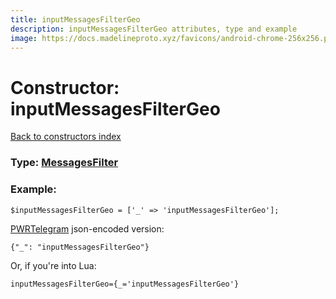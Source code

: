 ```yaml
---
title: inputMessagesFilterGeo
description: inputMessagesFilterGeo attributes, type and example
image: https://docs.madelineproto.xyz/favicons/android-chrome-256x256.png
---
```

# Constructor: inputMessagesFilterGeo  
[Back to constructors index](index.md)






### Type: [MessagesFilter](../types/MessagesFilter.md)


### Example:

```
$inputMessagesFilterGeo = ['_' => 'inputMessagesFilterGeo'];
```  

[PWRTelegram](https://pwrtelegram.xyz) json-encoded version:

```
{"_": "inputMessagesFilterGeo"}
```


Or, if you're into Lua:  


```
inputMessagesFilterGeo={_='inputMessagesFilterGeo'}

```


